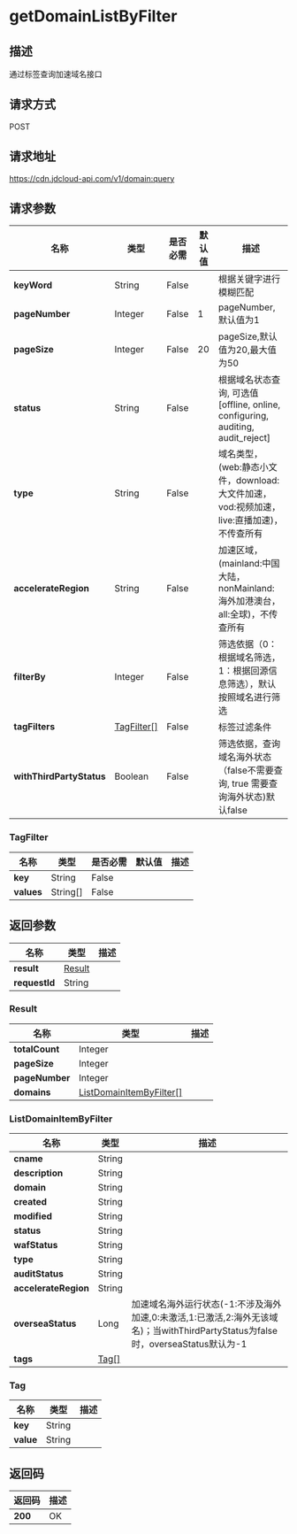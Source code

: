 # getDomainListByFilter


## 描述
通过标签查询加速域名接口

## 请求方式
POST

## 请求地址
https://cdn.jdcloud-api.com/v1/domain:query


## 请求参数
|名称|类型|是否必需|默认值|描述|
|---|---|---|---|---|
|**keyWord**|String|False| |根据关键字进行模糊匹配|
|**pageNumber**|Integer|False|1|pageNumber,默认值为1|
|**pageSize**|Integer|False|20|pageSize,默认值为20,最大值为50|
|**status**|String|False| |根据域名状态查询, 可选值[offline, online, configuring, auditing, audit_reject]|
|**type**|String|False| |域名类型，(web:静态小文件，download:大文件加速，vod:视频加速，live:直播加速)，不传查所有|
|**accelerateRegion**|String|False| |加速区域，(mainland:中国大陆，nonMainland:海外加港澳台，all:全球)，不传查所有|
|**filterBy**|Integer|False| |筛选依据（0：根据域名筛选，1：根据回源信息筛选），默认按照域名进行筛选|
|**tagFilters**|[TagFilter[]](getdomainlistbyfilter#tagfilter)|False| |标签过滤条件|
|**withThirdPartyStatus**|Boolean|False| |筛选依据，查询域名海外状态（false不需要查询, true 需要查询海外状态)默认false|

### <div id="tagfilter">TagFilter</div>
|名称|类型|是否必需|默认值|描述|
|---|---|---|---|---|
|**key**|String|False| | |
|**values**|String[]|False| | |

## 返回参数
|名称|类型|描述|
|---|---|---|
|**result**|[Result](getdomainlistbyfilter#result)| |
|**requestId**|String| |

### <div id="result">Result</div>
|名称|类型|描述|
|---|---|---|
|**totalCount**|Integer| |
|**pageSize**|Integer| |
|**pageNumber**|Integer| |
|**domains**|[ListDomainItemByFilter[]](getdomainlistbyfilter#listdomainitembyfilter)| |
### <div id="listdomainitembyfilter">ListDomainItemByFilter</div>
|名称|类型|描述|
|---|---|---|
|**cname**|String| |
|**description**|String| |
|**domain**|String| |
|**created**|String| |
|**modified**|String| |
|**status**|String| |
|**wafStatus**|String| |
|**type**|String| |
|**auditStatus**|String| |
|**accelerateRegion**|String| |
|**overseaStatus**|Long|加速域名海外运行状态(-1:不涉及海外加速,0:未激活,1:已激活,2:海外无该域名)；当withThirdPartyStatus为false时，overseaStatus默认为-1|
|**tags**|[Tag[]](getdomainlistbyfilter#tag)| |
### <div id="tag">Tag</div>
|名称|类型|描述|
|---|---|---|
|**key**|String| |
|**value**|String| |

## 返回码
|返回码|描述|
|---|---|
|**200**|OK|
